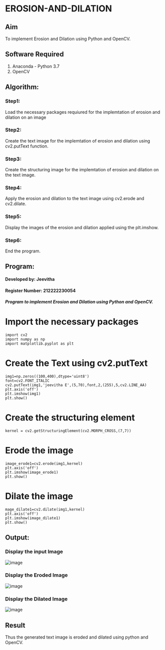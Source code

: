 # EROSION-AND-DILATION

## Aim
To implement Erosion and Dilation using Python and OpenCV.
## Software Required
1. Anaconda - Python 3.7
2. OpenCV
## Algorithm:
### Step1:
Load the necessary packages requiured for the implemtation of erosion and dilation on an image


### Step2:

Create the text image for the implemtation of erosion and dilation using cv2.putText function.
### Step3:

Create the structuring image for the implemtation of erosion and dilation on the text image.
### Step4:
Apply the erosion and dilation to the text image using cv2.erode and cv2.dilate.

### Step5:

Display the images of the erosion and dilation applied using the plt.imshow.

### Step6:
End the program.
 
## Program:

#### Developed by: Jeevitha
#### Register Number: 212222230054
##### Program to implement Erosion and Dilation using Python and OpenCV.

# Import the necessary packages
```
import cv2
import numpy as np
import matplotlib.pyplot as plt
```

# Create the Text using cv2.putText
```
img1=np.zeros((100,400),dtype='uint8')
font=cv2.FONT_ITALIC
cv2.putText(img1,'jeevitha E',(5,70),font,2,(255),5,cv2.LINE_AA)
plt.axis('off')
plt.imshow(img1)
plt.show()
```


# Create the structuring element
```
kernel = cv2.getStructuringElement(cv2.MORPH_CROSS,(7,7))
```



# Erode the image
```
image_erode1=cv2.erode(img1,kernel)
plt.axis('off')
plt.imshow(image_erode1)
plt.show()

```

# Dilate the image
```
mage_dilate1=cv2.dilate(img1,kernel)
plt.axis('off')
plt.imshow(image_dilate1)
plt.show()
```





## Output:

### Display the input Image
![image](https://github.com/Jeevithaelumalai/EROSION-AND-DILATION/assets/118708245/bac39cf9-e51c-4d6d-bdf8-519e7048868e)


### Display the Eroded Image

![image](https://github.com/Jeevithaelumalai/EROSION-AND-DILATION/assets/118708245/af43083c-445a-4e39-9fee-16313fb7c208)


### Display the Dilated Image
![image](https://github.com/Jeevithaelumalai/EROSION-AND-DILATION/assets/118708245/65a47820-7b3f-447b-8d50-3c49df8464d5)


## Result
Thus the generated text image is eroded and dilated using python and OpenCV.

